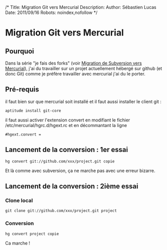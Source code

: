 /*
Title: Migration Git vers Mercurial
Description: 
Author: Sébastien Lucas
Date: 2011/09/16
Robots: noindex,nofollow
*/
# Migration Git vers Mercurial

## Pourquoi
Dans la série "je fais des forks" (voir [Migration de Subversion vers Mercurial](/blog/subversion-to-mercurial)), j'ai du travailler sur un projet actuellement hébergé sur github (et donc Git) comme je préfère travailler avec mercurial j'ai du le porter.
## Pré-requis

il faut bien sur que mercurial soit installé et il faut aussi installer le client git :

	
	aptitude install git-core

il faut aussi activer l'extension convert en modifiant le fichier /etc/mercurial/hgrc.d/hgext.rc et en décommantant la ligne 

	
	#hgext.convert =

## Lancement de la conversion : 1er essai

	
	hg convert git://github.com/xxx/project.git copie

Et là comme avec subversion, ça ne marche pas avec une erreur bizarre.
## Lancement de la conversion : 2ième essai

### Clone local

	
	git clone git://github.com/xxx/project.git project

### Conversion

	
	hg convert project copie

Ca marche !






